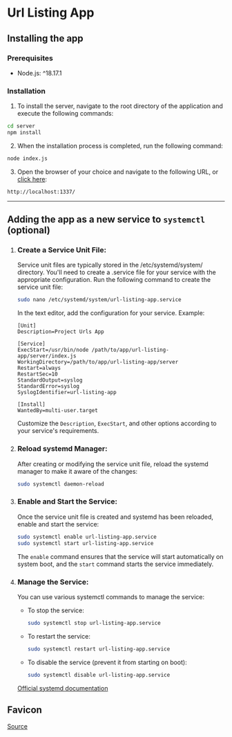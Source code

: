 # Url Listing App

## Installing the app

### Prerequisites

- Node.js: ^18.17.1

### Installation

1. To install the server, navigate to the root directory of the application and execute the following commands:

``` sh
cd server
npm install
```

2. When the installation process is completed, run the following command:

``` sh
node index.js
```

3. Open the browser of your choice and navigate to the following URL, or [click here](http://localhost:1337/):

```
http://localhost:1337/
```

---

## Adding the app as a new service to ``systemctl`` (optional)

1. ### Create a Service Unit File:

	Service unit files are typically stored in the /etc/systemd/system/ directory. 
	You'll need to create a .service file for your service with the appropriate configuration. 
	Run the following command to create the service unit file:

	```sh
	sudo nano /etc/systemd/system/url-listing-app.service
	```

	In the text editor, add the configuration for your service. Example:

	```
	[Unit]
	Description=Project Urls App

	[Service]
	ExecStart=/usr/bin/node /path/to/app/url-listing-app/server/index.js
	WorkingDirectory=/path/to/app/url-listing-app/server
	Restart=always
	RestartSec=10
	StandardOutput=syslog
	StandardError=syslog
	SyslogIdentifier=url-listing-app

	[Install]
	WantedBy=multi-user.target
	```

	Customize the ``Description``, ``ExecStart``, and other options according to your service's requirements.

2. ### Reload systemd Manager:
	
	After creating or modifying the service unit file, reload the systemd manager to make it aware of the changes:

	``` sh
	sudo systemctl daemon-reload
	```

3. ### Enable and Start the Service:

	Once the service unit file is created and systemd has been reloaded, enable and start the service:

	``` sh
	sudo systemctl enable url-listing-app.service
	sudo systemctl start url-listing-app.service
	```

	The ``enable`` command ensures that the service will start automatically on system boot, 
	and the ``start`` command starts the service immediately.

4. ### Manage the Service:
	You can use various systemctl commands to manage the service:

	- To stop the service: 
		
		``` sh
		sudo systemctl stop url-listing-app.service
		```
	
	- To restart the service: 
		
		``` sh
		sudo systemctl restart url-listing-app.service
		```

	- To disable the service (prevent it from starting on boot): 
		
		``` sh
		sudo systemctl disable url-listing-app.service
		```

	[Official systemd documentation](https://www.freedesktop.org/software/systemd/man/systemd.service.html)

## Favicon

[Source](https://icon-icons.com/pack/Files-and-Folders---Filled-line/3456)
